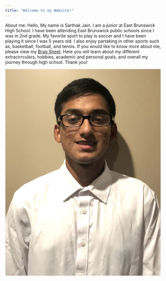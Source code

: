 ```yaml
---
title: "Welcome to my Website!"
---
```


About me:
Hello, My name is Sarthak Jain. I am a junior at East Brunswick High School. 
I have been attending East Brunswick public schools since I was in 2nd grade.
My favorite sport to play is soccer and I have been playing it since I was 5 years old. 
I also enjoy partaking in other sports such as, basketball, football, and tennis.
If you would like to know more about me, please view my <a href = "Brag Sheet Revision 4 (2).pdf">Brag Sheet</a>. Here you will
learn about my different extracirrculars, hobbies, academic and personal goals, and 
overall my journey through high school. Thank you!
 


<img src ="IMG_3742.jpg">



